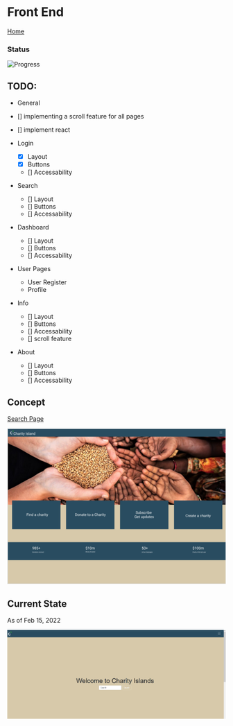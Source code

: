 # Front End

[Home](index.md)

### Status

![Progress](https://progress-bar.dev/25/?scale=100&title=progress&width=1000&color=856A5D&suffix=%)

## TODO:

- General
- [] implementing a scroll feature for all pages
- [] implement react

- Login
  - [x] Layout
  - [x] Buttons
  - [] Accessability
- Search
  - [] Layout
  - [] Buttons
  - [] Accessability
- Dashboard
  - [] Layout
  - [] Buttons
  - [] Accessability
- User Pages
  - User Register
  - Profile
- Info
  - [] Layout
  - [] Buttons
  - [] Accessability
  - [] scroll feature
- About
  - [] Layout
  - [] Buttons
  - [] Accessability

## Concept

[Search Page](https://www.figma.com/file/ejM9JzxSq7JNJLOYpriYkw/Charity-Islands?node-id=0%3A1)

![Landing Page](./misc/landing_page.png)

## Current State

As of Feb 15, 2022

![Chairty Info Page](./misc/Search_Page.PNG)
